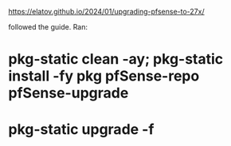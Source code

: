 https://elatov.github.io/2024/01/upgrading-pfsense-to-27x/

followed the guide. Ran:

# pkg-static clean -ay; pkg-static install -fy pkg pfSense-repo pfSense-upgrade
# pkg-static upgrade -f
